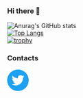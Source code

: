 ### Hi there 👋

![Anurag's GitHub stats](https://github-readme-stats.vercel.app/api?username=Raskc&show_icons=true&theme=radical)                                                                
[![Top Langs](https://github-readme-stats.vercel.app/api/top-langs/?username=Raskc&theme=radical)](https://github.com/anuraghazra/github-readme-stats)                             
[![trophy](https://github-profile-trophy.vercel.app/?username=Raskc&theme=radical&title=Commits)](https://github.com/ryo-ma/github-profile-trophy)                                 

### Contacts
<p align="left">
  <a href="https://twitter.com/Rask_Dev"><img alt="Twitter" height="50" width="50" src="assets/twitter.png"></a>
</p>
